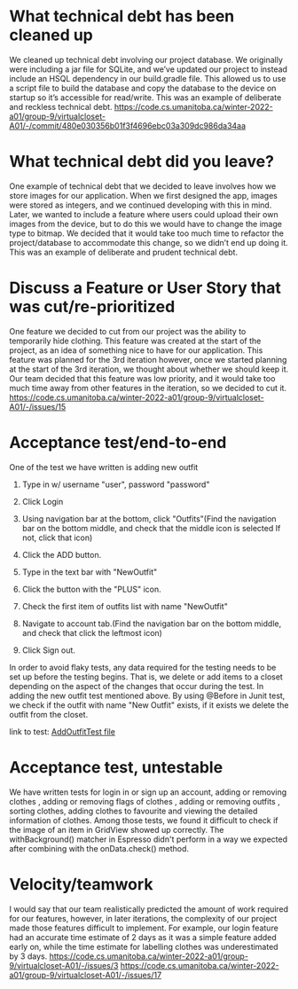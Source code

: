 What technical debt has been cleaned up
========================================

We cleaned up technical debt involving our project database. We originally were including a jar file for SQLite, and we’ve updated our project to instead include an HSQL dependency in our build.gradle file. This allowed us to use a script file to build the database and copy the database to the device on startup so it’s accessible for read/write. This was an example of deliberate and reckless technical debt.
https://code.cs.umanitoba.ca/winter-2022-a01/group-9/virtualcloset-A01/-/commit/480e030356b01f3f4696ebc03a309dc986da34aa


What technical debt did you leave?
==================================

One example of technical debt that we decided to leave involves how we store images for our application. When we first designed the app, images were stored as integers, and we continued developing with this in mind. Later, we wanted to include a feature where users could upload their own images from the device, but to do this we would have to change the image type to bitmap. We decided that it would take too much time to refactor the project/database to accommodate this change, so we didn’t end up doing it. This was an example of deliberate and prudent technical debt.

Discuss a Feature or User Story that was cut/re-prioritized
============================================

One feature we decided to cut from our project was the ability to temporarily hide clothing. This feature was created at the start of the project, as an idea of something nice to have for our application. This feature was planned for the 3rd iteration however, once we started planning at the start of the 3rd iteration, we thought about whether we should keep it. Our team decided that this feature was low priority, and it would take too much time away from other features in the iteration, so we decided to cut it.
https://code.cs.umanitoba.ca/winter-2022-a01/group-9/virtualcloset-A01/-/issues/15

Acceptance test/end-to-end
==========================

One of the test we have written is adding new outfit

1. Type in w/ username "user", password "password"

2. Click Login

3. Using navigation bar at the bottom, click "Outfits"(Find the navigation bar on the bottom middle, and check that the middle icon is selected If not, click that icon)

4. Click the ADD button.

5. Type in the text bar with "NewOutfit"

6. Click the button with the "PLUS" icon.

7. Check the first item of outfits list with name "NewOutfit"

8. Navigate to account tab.(Find the navigation bar on the bottom middle, and check that  click the leftmost icon)

9. Click Sign out.

In order to avoid flaky tests, any data required for the testing needs to be set up before the testing begins. That is, we delete or add items to a closet depending on the aspect of the changes that occur during the test. In adding the new outfit test mentioned above. By using @Before in Junit test, we check if the outfit with name "New Outfit" exists, if it exists we delete the outfit from the closet.

link to test: [AddOutfitTest file](https://code.cs.umanitoba.ca/winter-2022-a01/group-9/virtualcloset-A01/-/blob/main/app/src/androidTest/java/com/example/virtualcloset/addOutfitTest.java)


Acceptance test, untestable
===============

We have written tests for login in or sign up an account, adding or removing clothes , adding or removing flags of clothes , adding or removing outfits , sorting clothes, adding clothes to favourite and viewing the detailed information of clothes. Among those tests, we found it difficult to check if the image of an item in GridView showed up correctly. The withBackground() matcher in Espresso didn't perform in a way we expected after combining with the onData.check() method.

Velocity/teamwork
=================

I would say that our team realistically predicted the amount of work required for our features, however, in later iterations, the complexity of our project made those features difficult to implement. For example, our login feature had an accurate time estimate of 2 days as it was a simple feature added early on, while the time estimate for labelling clothes was underestimated by 3 days.
https://code.cs.umanitoba.ca/winter-2022-a01/group-9/virtualcloset-A01/-/issues/3
https://code.cs.umanitoba.ca/winter-2022-a01/group-9/virtualcloset-A01/-/issues/17

